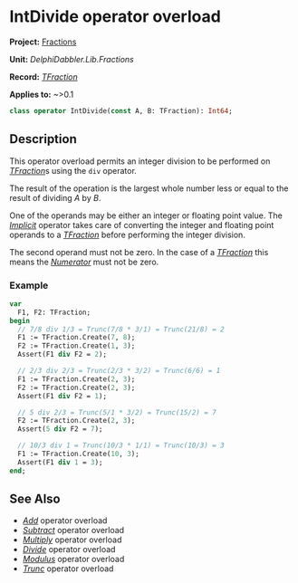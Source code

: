 # IntDivide operator overload

**Project:** [Fractions](../API.md)

**Unit:** _DelphiDabbler.Lib.Fractions_

**Record:** [_TFraction_](./TFraction.md)

**Applies to:** ~>0.1

```pascal
class operator IntDivide(const A, B: TFraction): Int64;
```

## Description

This operator overload permits an integer division to be performed on [_TFraction_](./TFraction.md)s using the `div` operator.

The result of the operation is the largest whole number less or equal to the result of dividing _A_ by _B_.

One of the operands may be either an integer or floating point value. The [_Implicit_](./TFraction-Implicit.md) operator takes care of converting the integer and floating point operands to a [_TFraction_](./TFraction.md) before performing the integer division.

The second operand must not be zero. In the case of a [_TFraction_](./TFraction.md) this means the [_Numerator_](./TFraction-Numerator.md) must not be zero.

### Example

```pascal
var
  F1, F2: TFraction;
begin
  // 7/8 div 1/3 = Trunc(7/8 * 3/1) = Trunc(21/8) = 2
  F1 := TFraction.Create(7, 8);
  F2 := TFraction.Create(1, 3);
  Assert(F1 div F2 = 2);

  // 2/3 div 2/3 = Trunc(2/3 * 3/2) = Trunc(6/6) = 1
  F1 := TFraction.Create(2, 3);
  F2 := TFraction.Create(2, 3);
  Assert(F1 div F2 = 1);

  // 5 div 2/3 = Trunc(5/1 * 3/2) = Trunc(15/2) = 7
  F2 := TFraction.Create(2, 3);
  Assert(5 div F2 = 7);

  // 10/3 div 1 = Trunc(10/3 * 1/1) = Trunc(10/3) = 3
  F1 := TFraction.Create(10, 3);
  Assert(F1 div 1 = 3);
end;
```

## See Also

* [_Add_](./TFraction-Add.md) operator overload
* [_Subtract_](./TFraction-Subtract.md) operator overload
* [_Multiply_](./TFraction-Multiply.md) operator overload
* [_Divide_](./TFraction-Divide.md) operator overload
* [_Modulus_](./TFraction-Modulus.md) operator overload
* [_Trunc_](./TFraction-Trunc.md) operator overload
